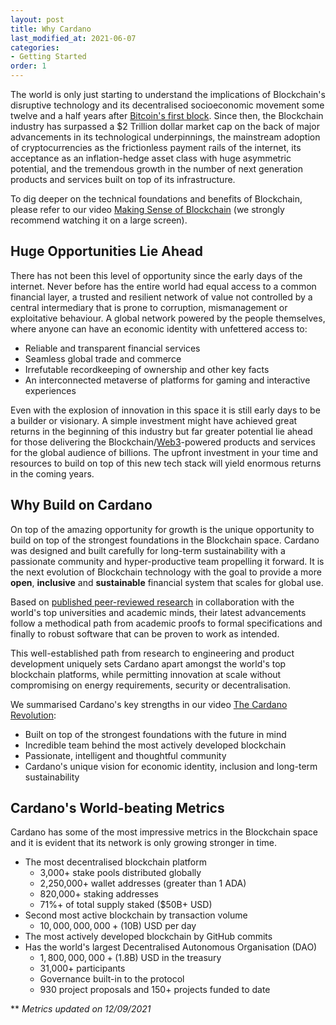 ```yaml
---
layout: post
title: Why Cardano 
last_modified_at: 2021-06-07
categories:
- Getting Started
order: 1
---
```


The world is only just starting to understand the implications of Blockchain's 
disruptive technology and its decentralised socioeconomic movement some twelve and a half years
after [Bitcoin's first block](https://www.blockchain.com/btc/block/00000000839a8e6886ab5951d76f411475428afc90947ee320161bbf18eb6048).
Since then, the Blockchain industry has surpassed a $2 Trillion dollar market cap on the back of major advancements in its technological underpinnings, the mainstream adoption of cryptocurrencies as the frictionless payment rails of the internet, its acceptance as an inflation-hedge asset class with huge asymmetric potential, and the tremendous growth in the number of next generation products and services built on top of its infrastructure. 

To dig deeper on the technical foundations and benefits of Blockchain, please refer to our video [Making Sense of Blockchain](https://www.youtube.com/watch?v=ev75v-9LU5I) (we strongly recommend watching it on a large screen).

## Huge Opportunities Lie Ahead
There has not been this level of opportunity since the early days of the internet. Never before has the entire world had equal access to a common financial layer, a trusted and resilient network of value not controlled by a central intermediary that is prone to corruption, mismanagement or exploitative behaviour. A global network powered by the people themselves, where anyone can have an economic identity with unfettered access to:
 - Reliable and transparent financial services
 - Seamless global trade and commerce
 - Irrefutable recordkeeping of ownership and other key facts
 - An interconnected metaverse of platforms for gaming and interactive experiences

Even with the explosion of innovation in this space it is still early days to be a builder or visionary. A simple investment might have achieved great returns in the beginning of this industry but far greater potential lie ahead for those delivering the Blockchain/[Web3](https://blockchainhub.net/web3-decentralized-web/)-powered products and services for the global audience of billions. The upfront investment in your time and resources to build on top of this new tech stack will yield enormous returns in the coming years.

## Why Build on Cardano

On top of the amazing opportunity for growth is the unique opportunity to build on top of the strongest foundations in the Blockchain space. Cardano was designed and built carefully for long-term sustainability with a passionate community and hyper-productive team propelling it forward. It is the next evolution of Blockchain technology with the goal
to provide a more **open**, **inclusive** and **sustainable** 
financial system that scales for global use. 

Based on [published peer-reviewed research](https://iohk.io/en/research/library/) in collaboration with the world's top universities and academic minds, their latest advancements follow a methodical path from academic proofs to formal specifications and finally to robust software that can be proven to work as intended. 

This well-established path from research to engineering and product development uniquely sets Cardano apart amongst the world's top blockchain platforms, while permitting innovation at scale without compromising on energy requirements, security or decentralisation. 

We summarised Cardano's key strengths in our video [The Cardano Revolution](https://www.youtube.com/watch?v=sM0_V53_kGo): 
 - Built on top of the strongest foundations with the future in mind
 - Incredible team behind the most actively developed blockchain
 - Passionate, intelligent and thoughtful community
 - Cardano's unique vision for economic identity, inclusion and long-term sustainability


## Cardano's World-beating Metrics 
Cardano has some of the most impressive metrics in the Blockchain space and it is evident that its network is only growing stronger in time.

 - The most decentralised blockchain platform 
   - 3,000+ <a class='tooltips tooltipstered' data-tooltip-content='Stake pools in Cardano are the equivalent of mining pools in traditional proof-of-work blockchains'>stake pools</a> distributed globally
   - 2,250,000+ wallet addresses (greater than 1 ADA)
   - 820,000+ staking addresses
   - 71%+ of total supply staked ($50B+ USD)
 - Second most active blockchain by transaction volume
   - $10,000,000,000+ ($10B) USD per day
 - The most actively developed blockchain by GitHub commits
 - Has the world's largest Decentralised Autonomous Organisation (DAO)
   - $1,800,000,000+ ($1.8B) USD in the treasury
   - 31,000+ participants
   - Governance built-in to the protocol
   - 930 project proposals and 150+ projects funded to date

** *Metrics updated on 12/09/2021*

